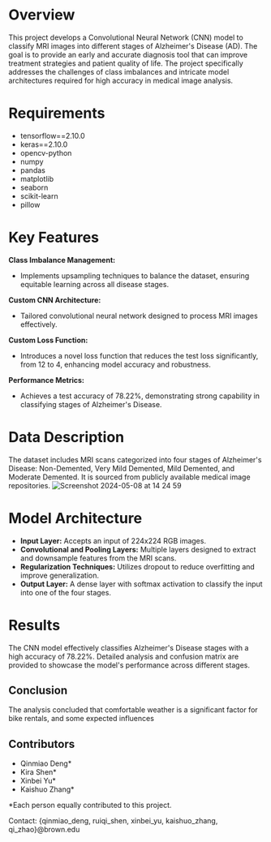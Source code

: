 # Overview

This project develops a Convolutional Neural Network (CNN) model to classify MRI images into different stages of Alzheimer's Disease (AD). The goal is to provide an early and accurate diagnosis tool that can improve treatment strategies and patient quality of life. The project specifically addresses the challenges of class imbalances and intricate model architectures required for high accuracy in medical image analysis.

# Requirements

- tensorflow==2.10.0
- keras==2.10.0
- opencv-python
- numpy
- pandas
- matplotlib
- seaborn
- scikit-learn
- pillow

# Key Features

**Class Imbalance Management:** 
  - Implements upsampling techniques to balance the dataset, ensuring equitable learning across all disease stages.

**Custom CNN Architecture:** 
  - Tailored convolutional neural network designed to process MRI images effectively.

**Custom Loss Function:** 
  - Introduces a novel loss function that reduces the test loss significantly, from 12 to 4, enhancing model accuracy and robustness.

**Performance Metrics:** 
  - Achieves a test accuracy of 78.22%, demonstrating strong capability in classifying stages of Alzheimer's Disease.



# Data Description

The dataset includes MRI scans categorized into four stages of Alzheimer's Disease: Non-Demented, Very Mild Demented, Mild Demented, and Moderate Demented. It is sourced from publicly available medical image repositories.
![Screenshot 2024-05-08 at 14 24 59](https://github.com/KiraShen33/Alzheimers-MRI-Classification-CNN/assets/113120686/f76ae513-d08b-4d12-8251-5771293c2439)


# Model Architecture

- **Input Layer:** Accepts an input of 224x224 RGB images.
- **Convolutional and Pooling Layers:** Multiple layers designed to extract and downsample features from the MRI scans.
- **Regularization Techniques:** Utilizes dropout to reduce overfitting and improve generalization.
- **Output Layer:** A dense layer with softmax activation to classify the input into one of the four stages.

# Results

The CNN model effectively classifies Alzheimer's Disease stages with a high accuracy of 78.22%. Detailed analysis and confusion matrix are provided to showcase the model's performance across different stages.

## Conclusion
The analysis concluded that comfortable weather is a significant factor for bike rentals, and some expected influences 

## Contributors
- Qinmiao Deng*
- Kira Shen*
- Xinbei Yu*
- Kaishuo Zhang*

*Each person equally contributed to this project.

Contact: {qinmiao_deng, ruiqi_shen, xinbei_yu, kaishuo_zhang, qi_zhao}@brown.edu

